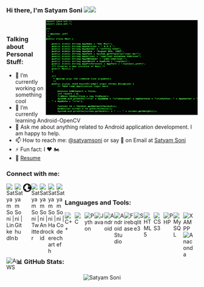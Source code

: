 ### Hi there, I'm Satyam Soni <img src="https://media.giphy.com/media/hvRJCLFzcasrR4ia7z/giphy.gif" width="25px">![](https://visitor-badge.glitch.me/badge?page_id=SatyamSoni23.visitor-badge)

 <img align="right" alt="GIF" src="https://github.com/SatyamSoni23/SatyamSoni23/blob/master/prog.gif?raw=true" width="400" height="250"><br/>
<!--
**SatyamSoni23/SatyamSoni23** is a ✨ _special_ ✨ repository because its `README.md` (this file) appears on your GitHub profile.
Here are some ideas to get you started: -->
### Talking about Personal Stuff:
- 🔭 I’m currently working on something cool 
- 🌱 I’m currently learning Android-OpenCV
- 💬 Ask me about anything related to Android application development. I am happy to help.
- 📫 How to reach me: [@satyamsoni](https://www.linkedin.com/in/satyam-soni-332522172/) or say 👋 on Email at [Satyam Soni](mailto:satyamsoni2305@gmail.com)
- ⚡ Fun fact: I ❤️ 🏍️
- 📝 [Resume](https://drive.google.com/file/d/1FQ2M2VRzHOLBoO9u0ytkFj1F0wxuS2kP/view)

### Connect with me:

<a href="https://www.linkedin.com/in/satyam-soni-332522172/">
  <img align="left" alt="Satyam Soni | LinkedIn" width="22px" src="https://cdn.jsdelivr.net/npm/simple-icons@v3/icons/linkedin.svg" />
</a>
<a href="https://github.com/SatyamSoni23">
  <img align="left" alt="Satyam Soni | Github" width="22px" src="https://cdn.jsdelivr.net/npm/simple-icons@v3/icons/github.svg" />
</a>
<a href="https://satyamsoni23.github.io/Portfolio/">
  <img align="left" alt="Satyam Soni | Website" width="22px" src="https://raw.githubusercontent.com/iconic/open-iconic/master/svg/globe.svg" />
</a>
<a href="https://twitter.com/SatyamS10969618">
  <img align="left" alt="Satyam Soni | Twitter" width="22px" src="https://cdn.jsdelivr.net/npm/simple-icons@v3/icons/twitter.svg" />
</a>
<a href="https://play.google.com/store/apps/developer?id=Satyam+Soni">
  <img align="left" alt="Satyam Soni | Android" width="22px" src="https://cdn.jsdelivr.net/npm/simple-icons@3.6.1/icons/android.svg" />
</a>
<a href="https://www.hackerearth.com/@run_4_tle">
  <img align="left" alt="Satyam Soni | Hackerearth" width="22px" src="https://cdn.jsdelivr.net/npm/simple-icons@3.6.1/icons/hackerearth.svg" />
</a>
<a href="https://www.codechef.com/users/satyam_soni">
  <img align="left" alt="Satyam Soni | Codechef" width="22px" src="https://cdn.jsdelivr.net/npm/simple-icons@3.6.1/icons/codechef.svg" />
</a>

<br/>

### Languages and Tools:
<img align="left" alt="C++" width="26px" src="https://cdn.jsdelivr.net/npm/simple-icons@3.6.1/icons/cplusplus.svg" />
<img align="left" alt="C" width="26px" src="https://cdn.jsdelivr.net/npm/simple-icons@3.6.1/icons/c.svg" />
<img align="left" alt="Python" width="26px" src="https://cdn.jsdelivr.net/npm/simple-icons@3.6.1/icons/python.svg" />
<img align="left" alt="Java" width="26px" src="https://cdn.jsdelivr.net/npm/simple-icons@3.6.1/icons/java.svg" />
<img align="left" alt="Android" width="26px" src="https://cdn.jsdelivr.net/npm/simple-icons@3.6.1/icons/android.svg" />
<img align="left" alt="Android Studio" width="26px" src="https://cdn.jsdelivr.net/npm/simple-icons@3.6.1/icons/androidstudio.svg" />
<img align="left" alt="Firebase" width="26px" src="https://cdn.jsdelivr.net/npm/simple-icons@3.6.1/icons/firebase.svg" />
<img align="left" alt="Sqlite3" width="26px" src="https://cdn.jsdelivr.net/npm/simple-icons@3.6.1/icons/sqlite.svg" />
<img align="left" alt="HTML5" width="26px" src="https://cdn.jsdelivr.net/npm/simple-icons@3.6.1/icons/html5.svg" />
<img align="left" alt="CSS3" width="26px" src="https://cdn.jsdelivr.net/npm/simple-icons@3.6.1/icons/css3.svg" />
<img align="left" alt="PHP" width="26px" src="https://cdn.jsdelivr.net/npm/simple-icons@3.6.1/icons/php.svg" />
<img align="left" alt="MySQL" width="26px" src="https://cdn.jsdelivr.net/npm/simple-icons@3.6.1/icons/mysql.svg" />
<img align="left" alt="XAMPP" width="26px" src="https://cdn.jsdelivr.net/npm/simple-icons@3.6.1/icons/xampp.svg" />
<img align="left" alt="Anaconda" width="26px" src="https://cdn.jsdelivr.net/npm/simple-icons@3.6.1/icons/anaconda.svg" />
<img align="left" alt="AWS" width="26px" src="https://cdn.jsdelivr.net/npm/simple-icons@3.6.1/icons/amazonaws.svg" />

<br/>

### 📊 GitHub Stats:
<p align="center"> <img src="https://github-readme-stats.vercel.app/api?username=SatyamSoni23&show_icons=true&theme=gotham&count_private=true&include_all_commits=true" alt="Satyam Soni" />
